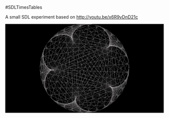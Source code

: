 #SDLTimesTables

A small SDL experiment based on http://youtu.be/x6R9vDnD21c

<img src="screen.png" />
